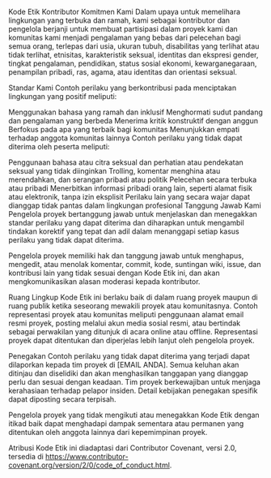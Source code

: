 Kode Etik Kontributor
Komitmen Kami
Dalam upaya untuk memelihara lingkungan yang terbuka dan ramah, kami sebagai kontributor dan pengelola berjanji untuk membuat partisipasi dalam proyek kami dan komunitas kami menjadi pengalaman yang bebas dari pelecehan bagi semua orang, terlepas dari usia, ukuran tubuh, disabilitas yang terlihat atau tidak terlihat, etnisitas, karakteristik seksual, identitas dan ekspresi gender, tingkat pengalaman, pendidikan, status sosial ekonomi, kewarganegaraan, penampilan pribadi, ras, agama, atau identitas dan orientasi seksual.

Standar Kami
Contoh perilaku yang berkontribusi pada menciptakan lingkungan yang positif meliputi:

Menggunakan bahasa yang ramah dan inklusif
Menghormati sudut pandang dan pengalaman yang berbeda
Menerima kritik konstruktif dengan anggun
Berfokus pada apa yang terbaik bagi komunitas
Menunjukkan empati terhadap anggota komunitas lainnya
Contoh perilaku yang tidak dapat diterima oleh peserta meliputi:

Penggunaan bahasa atau citra seksual dan perhatian atau pendekatan seksual yang tidak diinginkan
Trolling, komentar menghina atau merendahkan, dan serangan pribadi atau politik
Pelecehan secara terbuka atau pribadi
Menerbitkan informasi pribadi orang lain, seperti alamat fisik atau elektronik, tanpa izin eksplisit
Perilaku lain yang secara wajar dapat dianggap tidak pantas dalam lingkungan profesional
Tanggung Jawab Kami
Pengelola proyek bertanggung jawab untuk menjelaskan dan menegakkan standar perilaku yang dapat diterima dan diharapkan untuk mengambil tindakan korektif yang tepat dan adil dalam menanggapi setiap kasus perilaku yang tidak dapat diterima.

Pengelola proyek memiliki hak dan tanggung jawab untuk menghapus, mengedit, atau menolak komentar, commit, kode, suntingan wiki, issue, dan kontribusi lain yang tidak sesuai dengan Kode Etik ini, dan akan mengkomunikasikan alasan moderasi kepada kontributor.

Ruang Lingkup
Kode Etik ini berlaku baik di dalam ruang proyek maupun di ruang publik ketika seseorang mewakili proyek atau komunitasnya. Contoh representasi proyek atau komunitas meliputi penggunaan alamat email resmi proyek, posting melalui akun media sosial resmi, atau bertindak sebagai perwakilan yang ditunjuk di acara online atau offline. Representasi proyek dapat ditentukan dan diperjelas lebih lanjut oleh pengelola proyek.

Penegakan
Contoh perilaku yang tidak dapat diterima yang terjadi dapat dilaporkan kepada tim proyek di [EMAIL ANDA]. Semua keluhan akan ditinjau dan diselidiki dan akan menghasilkan tanggapan yang dianggap perlu dan sesuai dengan keadaan. Tim proyek berkewajiban untuk menjaga kerahasiaan terhadap pelapor insiden. Detail kebijakan penegakan spesifik dapat diposting secara terpisah.

Pengelola proyek yang tidak mengikuti atau menegakkan Kode Etik dengan itikad baik dapat menghadapi dampak sementara atau permanen yang ditentukan oleh anggota lainnya dari kepemimpinan proyek.

Atribusi
Kode Etik ini diadaptasi dari Contributor Covenant, versi 2.0, tersedia di https://www.contributor-covenant.org/version/2/0/code_of_conduct.html.
